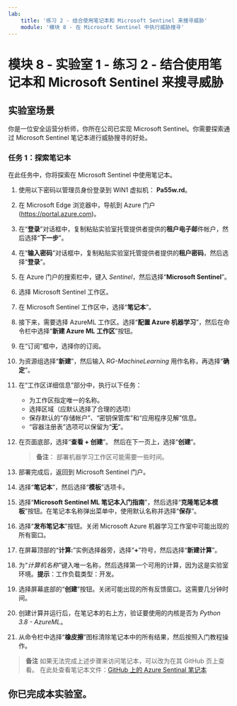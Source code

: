 ```yaml
---
lab:
    title: '练习 2 - 结合使用笔记本和 Microsoft Sentinel 来搜寻威胁'
    module: '模块 8 - 在 Microsoft Sentinel 中执行威胁搜寻'
---
```


# 模块 8 - 实验室 1 - 练习 2 - 结合使用笔记本和 Microsoft Sentinel 来搜寻威胁

## 实验室场景

你是一位安全运营分析师，你所在公司已实现 Microsoft Sentinel。你需要探索通过 Microsoft Sentinel 笔记本进行威胁搜寻的好处。


### 任务 1：探索笔记本

在此任务中，你将探索在 Microsoft Sentinel 中使用笔记本。

1. 使用以下密码以管理员身份登录到 WIN1 虚拟机： **Pa55w.rd**。  

2. 在 Microsoft Edge 浏览器中，导航到 Azure 门户 (https://portal.azure.com)。

3. 在“**登录**”对话框中，复制粘贴实验室托管提供者提供的**租户电子邮**件帐户，然后选择“**下一步**”。

4. 在“**输入密码**”对话框中，复制粘贴实验室托管提供者提供的**租户密码**，然后选择“**登录**”。

5. 在 Azure 门户的搜索栏中，键入 *Sentinel*，然后选择“**Microsoft Sentinel**”。

6. 选择 Microsoft Sentinel 工作区。

7. 在 Microsoft Sentinel 工作区中，选择“**笔记本**”。

8. 接下来，需要选择 AzureML 工作区。选择“**配置 Azure 机器学习**”，然后在命令栏中选择“**新建 Azure ML 工作区**”按钮。

9. 在“订阅”框中，选择你的订阅。

10. 为资源组选择“**新建**”，然后输入 *RG-MachineLearning* 用作名称，再选择“**确定**”。 

11.	在“工作区详细信息”部分中，执行以下任务：

    - 为工作区指定唯一的名称。
    - 选择区域（应默认选择了合理的选项）
    - 保存默认的“存储帐户”、“密钥保管库”和“应用程序见解”信息。
    - “容器注册表”选项可以保留为“**无**”。

12.	在页面底部，选择“**查看 + 创建**”。 然后在下一页上，选择“**创建**”。

    >**备注**： 部署机器学习工作区可能需要一些时间。 

13.	部署完成后，返回到 Microsoft Sentinel 门户。

14. 选择“**笔记本**”，然后选择“**模板**”选项卡。 

15. 选择“**Microsoft Sentinel ML 笔记本入门指南**”，然后选择“**克隆笔记本模板**”按钮。在笔记本名称弹出菜单中，使用默认名称并选择“**保存**”。

16. 选择“**发布笔记本**”按钮。关闭 Microsoft Azure 机器学习工作室中可能出现的所有窗口。

17.	在屏幕顶部的“**计算:**”实例选择器旁，选择“**+**”符号，然后选择“**新建计算**”。

18.	为“*计算机名称*”键入唯一名称，然后选择第一个可用的计算，因为这是实验室环境。**提示**：工作负载类型：开发。

19.	选择屏幕底部的“**创建**”按钮。关闭可能出现的所有反馈窗口。这需要几分钟时间。

20.	创建计算并运行后，在笔记本的右上方，验证要使用的内核是否为 *Python 3.8 - AzureML*。

21. 从命令栏中选择“**橡皮擦**”图标清除笔记本中的所有结果，然后按照入门教程操作。

>**备注** 如果无法完成上述步骤来访问笔记本，可以改为在其 GitHub 页上查看。  在此处查看笔记本文件：[GitHub 上的 Azure Sentinal 笔记本](https://github.com/Azure/Azure-Sentinel-Notebooks/blob/8122bca32387d60a8ee9c058ead9d3ab8f4d61e6/A%20Getting%20Started%20Guide%20For%20Azure%20Sentinel%20ML%20Notebooks.ipynb) 

## 你已完成本实验室。

